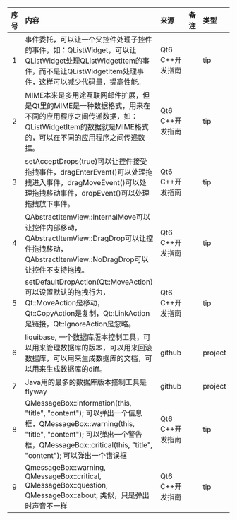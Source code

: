 | 序号 | 内容                                                                                                                                                                                 | 来源       | 备注 | 类型      |
|:--:|:-----------------------------------------------------------------------------------------------------------------------------------------------------------------------------------|:---------|:---|:--------|
| 1  | 事件委托，可以让一个父控件处理子控件的事件，如：QListWidget，可以让QListWidget处理QListWidgetItem的事件，而不是让QListWidgetItem处理事件，这样可以减少代码量，提高性能。                                                                     | Qt6 C++开发指南 |    | tip     |
| 2  | MIME本来是多用途互联网邮件扩展，但是Qt里的MIME是一种数据格式，用来在不同的应用程序之间传递数据，如：QListWidgetItem的数据就是MIME格式的，可以在不同的应用程序之间传递数据。                                                                               | Qt6 C++开发指南 |    | tip     |
| 3  | setAcceptDrops(true)可以让控件接受拖拽事件，dragEnterEvent()可以处理拖拽进入事件，dragMoveEvent()可以处理拖拽移动事件，dropEvent()可以处理拖拽放下事件。                                                                        | Qt6 C++开发指南 |    | tip     |
| 4  | QAbstractItemView::InternalMove可以让控件内部移动，QAbstractItemView::DragDrop可以让控件拖拽移动，QAbstractItemView::NoDragDrop可以让控件不支持拖拽。                                                             | Qt6 C++开发指南 |    | tip     |
| 5  | setDefaultDropAction(Qt::MoveAction)可以设置默认的拖拽行为，Qt::MoveAction是移动，Qt::CopyAction是复制，Qt::LinkAction是链接，Qt::IgnoreAction是忽略。                                                         | Qt6 C++开发指南 |    | tip     |
| 6  | liquibase, 一个数据库版本控制工具，可以用来管理数据库的版本，可以用来回滚数据库，可以用来生成数据库的文档，可以用来生成数据库的diff。                                                                                                         | github   |    | project |
| 7  | Java用的最多的数据库版本控制工具是flyway                                                                                                                                                          | github   |    | project |
| 8  | QMessageBox::information(this, "title", "content"); 可以弹出一个信息框，QMessageBox::warning(this, "title", "content"); 可以弹出一个警告框，QMessageBox::critical(this, "title", "content"); 可以弹出一个错误框 | Qt6 C++开发指南 |    | tip     |
| 9  | QmessageBox::warning, QMessageBox::critical, QMessageBox::question, QMessageBox::about, 类似，只是弹出时声音不一样                                                                              | Qt6 C++开发指南 |    | tip     |
